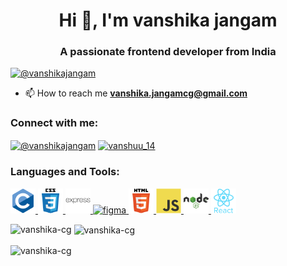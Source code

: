 <h1 align="center">Hi 👋, I'm vanshika jangam</h1>
<h3 align="center">A passionate frontend developer from India</h3>

<p align="left"> <a href="https://twitter.com/@vanshikajangam" target="blank"><img src="https://img.shields.io/twitter/follow/@vanshikajangam?logo=twitter&style=for-the-badge" alt="@vanshikajangam" /></a> </p>

- 📫 How to reach me **vanshika.jangamcg@gmail.com**

<h3 align="left">Connect with me:</h3>
<p align="left">
<a href="https://twitter.com/@vanshikajangam" target="blank"><img align="center" src="https://raw.githubusercontent.com/rahuldkjain/github-profile-readme-generator/master/src/images/icons/Social/twitter.svg" alt="@vanshikajangam" height="30" width="40" /></a>
<a href="https://instagram.com/vanshuu_14" target="blank"><img align="center" src="https://raw.githubusercontent.com/rahuldkjain/github-profile-readme-generator/master/src/images/icons/Social/instagram.svg" alt="vanshuu_14" height="30" width="40" /></a>
</p>

<h3 align="left">Languages and Tools:</h3>
<p align="left"> <a href="https://www.cprogramming.com/" target="_blank" rel="noreferrer"> <img src="https://raw.githubusercontent.com/devicons/devicon/master/icons/c/c-original.svg" alt="c" width="40" height="40"/> </a> <a href="https://www.w3schools.com/css/" target="_blank" rel="noreferrer"> <img src="https://raw.githubusercontent.com/devicons/devicon/master/icons/css3/css3-original-wordmark.svg" alt="css3" width="40" height="40"/> </a> <a href="https://expressjs.com" target="_blank" rel="noreferrer"> <img src="https://raw.githubusercontent.com/devicons/devicon/master/icons/express/express-original-wordmark.svg" alt="express" width="40" height="40"/> </a> <a href="https://www.figma.com/" target="_blank" rel="noreferrer"> <img src="https://www.vectorlogo.zone/logos/figma/figma-icon.svg" alt="figma" width="40" height="40"/> </a> <a href="https://www.w3.org/html/" target="_blank" rel="noreferrer"> <img src="https://raw.githubusercontent.com/devicons/devicon/master/icons/html5/html5-original-wordmark.svg" alt="html5" width="40" height="40"/> </a> <a href="https://developer.mozilla.org/en-US/docs/Web/JavaScript" target="_blank" rel="noreferrer"> <img src="https://raw.githubusercontent.com/devicons/devicon/master/icons/javascript/javascript-original.svg" alt="javascript" width="40" height="40"/> </a> <a href="https://nodejs.org" target="_blank" rel="noreferrer"> <img src="https://raw.githubusercontent.com/devicons/devicon/master/icons/nodejs/nodejs-original-wordmark.svg" alt="nodejs" width="40" height="40"/> </a> <a href="https://reactjs.org/" target="_blank" rel="noreferrer"> <img src="https://raw.githubusercontent.com/devicons/devicon/master/icons/react/react-original-wordmark.svg" alt="react" width="40" height="40"/> </a> </p>

<p><img align="left" src="https://github-readme-stats.vercel.app/api/top-langs?username=vanshika-cg&show_icons=true&locale=en&layout=compact" alt="vanshika-cg" /></p>

<p>&nbsp;<img align="center" src="https://github-readme-stats.vercel.app/api?username=vanshika-cg&show_icons=true&locale=en" alt="vanshika-cg" /></p>

<p><img align="center" src="https://github-readme-streak-stats.herokuapp.com/?user=vanshika-cg&" alt="vanshika-cg" /></p>



